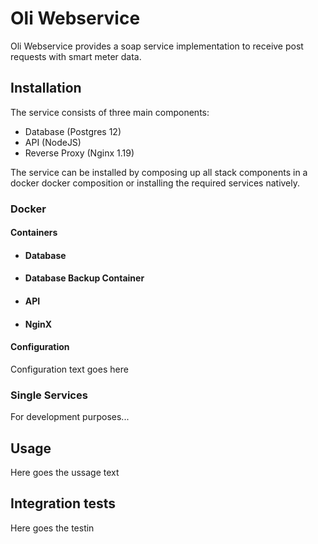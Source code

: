 # Oli Webservice
Oli Webservice provides a soap service implementation to receive post requests with smart meter data.

## Installation
The service consists of three main components:

* Database (Postgres 12)
* API (NodeJS)
* Reverse Proxy (Nginx 1.19)

The service can be installed by composing up all stack components in a docker docker composition or installing the required services natively.

### Docker


#### Containers
* #### Database
* #### Database Backup Container
* #### API
* #### NginX


#### Configuration
Configuration text goes here

### Single Services
For development purposes...


## Usage
Here goes the ussage text

## Integration tests
Here goes the testin